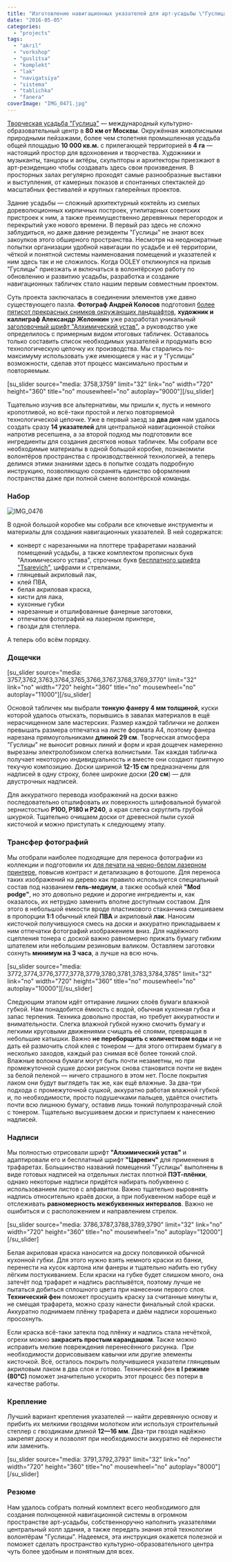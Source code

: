 ```yaml
---
title: "Изготовление навигационных указателей для арт-усадьбы \"Гуслица\""
date: "2016-05-05"
categories: 
  - "projects"
tags: 
  - "akril"
  - "vorkshop"
  - "guslitsa"
  - "komplekt"
  - "lak"
  - "navigatsiya"
  - "sistema"
  - "tablichka"
  - "fanera"
coverImage: "IMG_0471.jpg"
---
```


[Творческая усадьба "Гуслица"](http://ooley.ru/places/tvorcheskaya-usadba-guslitsa/) — международный культурно-образовательный центр в **80 км от Москвы**. Окружённая живописными природными пейзажами, более чем столетняя промышленная усадьба общей площадью **10 000 кв.м.** с прилегающей территорией в **4 га** — настоящий простор для вдохновения и творчества. Художники и музыканты, танцоры и актёры, скульпторы и архитекторы приезжают в арт-резиденцию чтобы создавать здесь свои произведения. В просторных залах регулярно проходят самые разнообразные выставки и выступления, от камерных показов и спонтанных спектаклей до масштабных фестивалей и крупных галерейных проектов.

Здание усадьбы — сложный архитектурный коктейль из смелых дореволюционных кирпичных построек, утилитарных советских пристроек к ним, а также преимущественно деревянных перегородок и перекрытий уже нового времени. В первый раз здесь не сложно заблудиться, но даже давние резиденты "Гуслицы" не знают всех закоулков этого обширного пространства. Несмотря на неоднократные попытки организации удобной навигации по усадьбе и её территории, чёткой и понятной системы наименования помещений и указателей к ним здесь так и не сложилось. Когда OOLEY откликнулся на призыв "Гуслицы" приезжать и включаться в волонтёрскую работу по обновлению и развитию усадьбы, разработка и создание навигационных табличек стало нашим первым совместным проектом.

Суть проекта заключалась в соединении элементов уже давно существующего пазла. **Фотограф Андрей Колосов** подготовил [более пятисот прекрасных снимков окружающих ландшафтов](https://www.facebook.com/profile.php?id=1836861050&sk=photos&collection_token=1836861050%3A2305272732%3A69&set=a.10203796223626172.1073741917.1836861050&type=3), **художник и каллиграф Александр Желонкин** уже разработал уникальный [заголовочный шрифт "Алхимический устав"](https://www.facebook.com/photo.php?fbid=1518767961751813&set=a.1478078882487388.1073741833.100008558714232&type=3&theater), а руководство уже определилось с примерным видом итоговых табличек. Оставалось только составить список необходимых указателей и продумать всю технологическую цепочку их производства. Мы старались по-максимуму использовать уже имеющиеся у нас и у "Гуслицы" возможности, сделав этот процесс максимально простым и повторяемым.

\[su\_slider source="media: 3758,3759" limit="32" link="no" width="720" height="360" title="no" mousewheel="no" autoplay="9000"\]\[/su\_slider\]

Тщательно изучив все альтернативы, мы пришли к, пусть и немного кропотливой, но всё-таки простой и легко повторяемой технологической цепочке. Уже в первый заезд за **два дня** нам удалось создать сразу **14 указателей** для центральной навигационной стойки напротив ресепшена, а за второй подход мы подготовили все ингредиенты для создания десятков новых табличек. Мы собрали все необходимые материалы в одной большой коробке, познакомили волонтёров пространства с производственной технологией, а теперь делимся этими знаниями здесь в попытке создать подробную инструкцию, позволяющую сохранять единство оформления постранства даже при полной смене волонтёрской команды.

### Набор

![IMG_0476](images/IMG_0476-1600x1067.jpg)

В одной большой коробке мы собрали все ключевые инструменты и материалы для создания навигационных указателей. В ней содержатся:

- конверт с нарезанными на плоттере трафаретами названий помещений усадьбы, а также комплектом прописных букв "Алхимического устава", строчных букв [бесплатного шрифта "Tsarevich"](http://mishapanfilov.ru/font_tsarevich.html), цифрами и стрелками,
- глянцевый акриловый лак,
- клей ПВА,
- белая акриловая краска,
- кисти для лака,
- кухонные губки
- нарезанные и отшлифованные фанерные заготовки,
- отпечатки фотографий на лазерном принтере,
- гвозди для степлера.

А теперь обо всём порядку.

### Дощечки

\[su\_slider source="media: 3757,3762,3763,3764,3765,3766,3767,3768,3769,3770" limit="32" link="no" width="720" height="360" title="no" mousewheel="no" autoplay="11000"\]\[/su\_slider\]

Основой табличек мы выбрали **тонкую фанеру 4 мм толщиной**, куски которой удалось отыскать, порывшись в завалах материалов в ещё нерасчищенном зале мастерских. Размер каждой таблички не должен превышать размера отпечатка на листе формата А4, поэтому фанера нарезана прямоугольниками **длиной 29 см**. Творческая атмосфера "Гуслицы" не выносит ровных линий и форм и края дощечек намеренно вырезаны электролобзиком слегка волнистыми. Так каждая табличка получает некоторую индивидуальность и вместе они создают приятную текучую композицию. Доски шириной **12-15 см** предназначены для надписей в одну строку, более широкие доски (**20 см**) — для двустрочных надписей.

Для аккуратного перевода изображений на доски важно последовательно отшлифовать их поверхность шлифовальной бумагой зернистостью **Р100, Р180 и Р240**, а края слегка скруглить грубой шкуркой. Тщательно очищаем доски от древесной пыли сухой кисточкой и можно приступать к следующему этапу.

### Трансфер фотографий

Мы отобрали наиболее подходящие для переноса фотографии из коллекции и подготовили их [для печати на черно-белом лазерном принтере](https://yadi.sk/d/MxtIwLqdrWnFc), повысив контраст и детализацию в фотошопе. Для переноса таких изображений на дерево как правило используется специальный состав под названием **гель-медиум**, а также особый клей **"Mod podge"**, но это довольно редкие и дорогие ингредиенты и, как оказалось, их нетрудно заменить вполне доступным составом. Для этого в небольшой емкости вроде пластикового стаканчика смешиваем в пропорции **1:1** обычный клей **ПВА** и акриловый **лак**. Наносим кисточкой получившуюся смесь на доски и аккуратно прикладываем к ним отпечатки фотографий изображением вниз. Для надёжного сцепления тонера с доской важно равномерно прижать бумагу гибким шпателем или небольшим резиновым валиком. Оставляем заготовки сохнуть **минимум на 3 часа**, а лучше на всю ночь.

\[su\_slider source="media: 3772,3774,3776,3777,3778,3779,3780,3781,3783,3784,3785" limit="32" link="no" width="720" height="360" title="no" mousewheel="no" autoplay="10000"\]\[/su\_slider\]

Следующим этапом идёт оттирание лишних слоёв бумаги влажной губкой. Нам понадобится ёмкость с водой, обычная кухонная губка и запас терпения. Техника довольно простая, но требует аккуратности и внимательности. Слегка влажной губкой нужно смочить бумагу и легкими круговыми движениями счищать её слоями, превращая в небольшие катышки. Важно **не переборщить с количеством воды** и не дать ей размочить слой клея с тонером — для этого оттираем бумагу в несколько заходов, каждый раз снимая всё более тонкий слой. Влажные волокна бумаги могут быть почти незаметны, но при промежуточной сушке доски рисунок снова становится почти не виден за белой пеленой — ничего страшного в этом нет. После покрытия лаком они будут выглядеть так же, как ещё влажные. За два-три подхода с промежуточной сушкой, аккуратно работая влажной губкой и, по необходимости, просто подушечками пальцев, удаётся очистить почти всю лишнюю бумагу, оставив лишь тонкий полупрозрачный слой с тонером. Тщательно высушиваем доски и приступаем к нанесению надписей.

### Надписи

Мы полностью отрисовали шрифт **"Алхимический устав"** и адаптировали его и бесплатный шрифт **"Царевич"** для применения в трафаретах. Большинство названий помещений "Гуслицы" выполнены в виде готовых надписей на отдельных листах плотной **ПЭТ-плёнки**, однако некоторые надписи придётся набирать побуквенно с использованием листов с алфавитом. Важно тщательно выровнять надпись относительно краёв доски, а при побуквенном наборе ещё и отслеживать **равномерность межбуквенных интервалов**. Важно не ошибиться и с расположением и направлением стрелок.

\[su\_slider source="media: 3786,3787,3788,3789,3790" limit="32" link="no" width="720" height="360" title="no" mousewheel="no" autoplay="12000"\]\[/su\_slider\]

Белая акриловая краска наносится на доску половинкой обычной кухонной губки. Для этого нужно взять немного краски из банки, перенести на кусок картона или фанеры и тщательно набить ею губку лёгким постукиванием. Если краски на губке будет слишком много, она затечёт под трафарет и надпись расплывётся, поэтому лучше не пытаться добиться сплошного цвета при нанесении первого слоя. **Технический фен** поможет просушить краску за считанные минуты и, не смещая трафарета, можно сразу нанести финальный слой краски. Аккуратно поднимаем плёнку трафарета и даём надписи хорошенько просохнуть.

Если краска всё-таки затекла под плёнку и надпись стала нечёткой, огрехи можно **закрасить простым карандашом**. Также можно исправить мелкие повреждения перенесённого рисунка.  При необходимости дорисовываем кавычки или другие элементы кисточкой. Всё, осталось покрыть получившиеся указатели глянцевым акриловым лаком в два слоя и готово. Технический фен **в I режиме (80°С)** поможет значительно ускорить этот процесс без потери в качестве работы.

### Крепление

Лучший вариант крепления указателей — найти деревянную основу и прибить их мелкими гвоздями молотком или используя строительный степлер с гвоздиками длиной **12—16 мм**. Два-три гвоздя надёжно закрепят доску и позволят при необходимости аккуратно её перенести или заменить.

\[su\_slider source="media: 3791,3792,3793" limit="32" link="no" width="720" height="360" title="no" mousewheel="no" autoplay="8000"\]\[/su\_slider\]

### Резюме

Нам удалось собрать полный комплект всего необходимого для создания полноценной навигационной системы в огромном пространстве арт-усадьбы, собственноручно наполнить указателями центральный холл здания, а также передать знания этой технологии волонтёрам "Гуслицы". Надеемся, эта инструкция окажется полезной и поможет сделать пространство культурно-образовательного центра чуть более удобным и понятным для всех.
